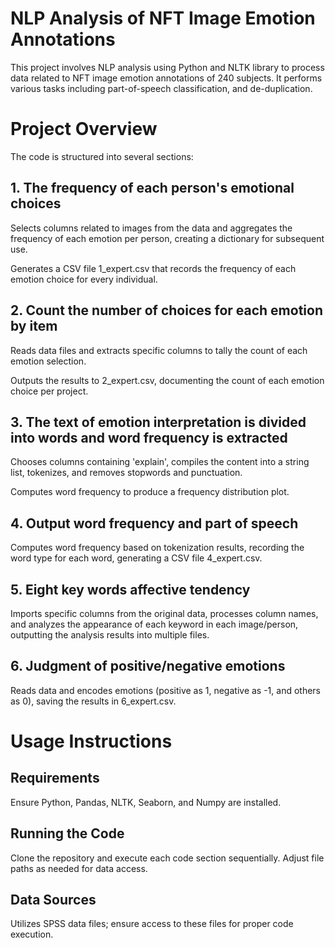 # NLP Analysis of NFT Image Emotion Annotations
This project involves NLP analysis using Python and NLTK library to process data related to NFT image emotion annotations of 240 subjects.  It performs various tasks including part-of-speech classification, and de-duplication.

# Project Overview
The code is structured into several sections:
## 1. The frequency of each person's emotional choices
Selects columns related to images from the data and aggregates the frequency of each emotion per person, creating a dictionary for subsequent use.

Generates a CSV file 1_expert.csv that records the frequency of each emotion choice for every individual.


## 2. Count the number of choices for each emotion by item
Reads data files and extracts specific columns to tally the count of each emotion selection.

Outputs the results to 2_expert.csv, documenting the count of each emotion choice per project.


## 3. The text of emotion interpretation is divided into words and word frequency is extracted
Chooses columns containing 'explain', compiles the content into a string list, tokenizes, and removes stopwords and punctuation.

Computes word frequency to produce a frequency distribution plot.


## 4. Output word frequency and part of speech
Computes word frequency based on tokenization results, recording the word type for each word, generating a CSV file 4_expert.csv.


## 5. Eight key words affective tendency
Imports specific columns from the original data, processes column names, and analyzes the appearance of each keyword in each image/person, outputting the analysis results into multiple files.


## 6. Judgment of positive/negative emotions
Reads data and encodes emotions (positive as 1, negative as -1, and others as 0), saving the results in 6_expert.csv.


# Usage Instructions
## Requirements

Ensure Python, Pandas, NLTK, Seaborn, and Numpy are installed.

## Running the Code

Clone the repository and execute each code section sequentially.
Adjust file paths as needed for data access.

## Data Sources

Utilizes SPSS data files; ensure access to these files for proper code execution.

